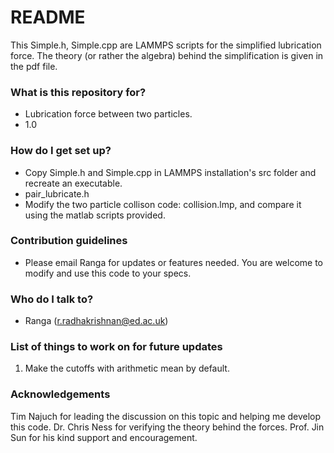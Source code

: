 # README #
This Simple.h, Simple.cpp are LAMMPS scripts for the simplified lubrication force. The theory (or rather the algebra) behind the simplification is given in the pdf file.

### What is this repository for? ###

* Lubrication force between two particles.
* 1.0

### How do I get set up? ###

* Copy Simple.h and Simple.cpp in LAMMPS installation's src folder and recreate an executable.
* pair_lubricate.h
* Modify the two particle collison code: collision.lmp, and compare it using the matlab scripts provided.

### Contribution guidelines ###

* Please email Ranga for updates or features needed. You are welcome to modify and use this code to your specs.

### Who do I talk to? ###

* Ranga (r.radhakrishnan@ed.ac.uk)


### List of things to work on for future updates ###

1. Make the cutoffs with arithmetic mean by default.

### Acknowledgements ###
Tim Najuch for leading the discussion on this topic and helping me develop this code.
Dr. Chris Ness for verifying the theory behind the forces.
Prof. Jin Sun for his kind support and encouragement.